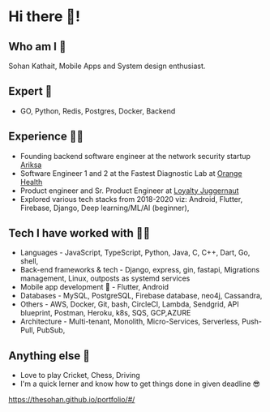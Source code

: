# Hi there 👋!

## Who am I 👔
Sohan Kathait, Mobile Apps and System design enthusiast.
## Expert 🥇
- GO, Python, Redis, Postgres, Docker, Backend
## Experience 👨‍🔧️
- Founding backend software engineer at the network security startup [Ariksa](https://www.ariksa.com/)
- Software Engineer 1 and 2 at the Fastest Diagnostic Lab at [Orange Health](https://www.orangehealth.in/)
- Product engineer and Sr. Product Engineer at [Loyalty Juggernaut](https://www.lji.io/)
- Explored various tech stacks from 2018-2020 viz: Android, Flutter, Firebase, Django, Deep learning/ML/AI (beginner),

## Tech I have worked with 👨‍💻️
- Languages - JavaScript, TypeScript, Python, Java, C, C++, Dart, Go, shell,
- Back-end frameworks & tech - Django, express, gin, fastapi, Migrations management, Linux, outposts as systemd services
- Mobile app development 📱 - Flutter, Android
- Databases - MySQL, PostgreSQL, Firebase database, neo4j, Cassandra, 
- Others - AWS, Docker, Git, bash, CircleCI, Lambda, Sendgrid, API blueprint, Postman, Heroku, k8s, SQS, GCP,AZURE
- Architecture - Multi-tenant, Monolith, Micro-Services, Serverless, Push-Pull, PubSub, 

## Anything else 🤔
- Love to play Cricket, Chess, Driving
- I'm a quick lerner and know how to get things done in given deadline 😎

<!-- ## Links 😍

## Overflow -  🎁
 -->


https://thesohan.github.io/portfolio/#/
